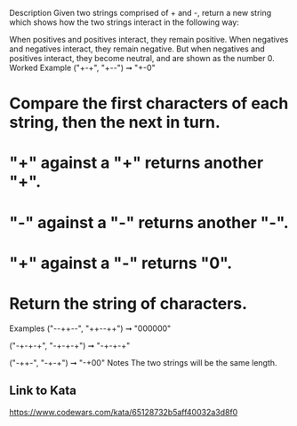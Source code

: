 Description
Given two strings comprised of + and -, return a new string which shows how the two strings interact in the following way:

When positives and positives interact, they remain positive.
When negatives and negatives interact, they remain negative.
But when negatives and positives interact, they become neutral, and are shown as the number 0.
Worked Example
("+-+", "+--") ➞ "+-0"

# Compare the first characters of each string, then the next in turn.

# "+" against a "+" returns another "+".

# "-" against a "-" returns another "-".

# "+" against a "-" returns "0".

# Return the string of characters.

Examples
("--++--", "++--++") ➞ "000000"

("-+-+-+", "-+-+-+") ➞ "-+-+-+"

("-++-", "-+-+") ➞ "-+00"
Notes
The two strings will be the same length.

## Link to Kata

https://www.codewars.com/kata/65128732b5aff40032a3d8f0
